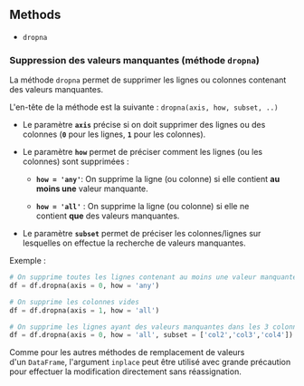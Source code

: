 ## Methods 

- `dropna`

### Suppression des valeurs manquantes (méthode `dropna`)

La méthode `dropna` permet de supprimer les lignes ou colonnes contenant des valeurs manquantes.

L'en-tête de la méthode est la suivante : `dropna(axis, how, subset, ..)`

- Le paramètre **`axis`** précise si on doit supprimer des lignes ou des colonnes (**`0`** pour les lignes, **`1`** pour les colonnes).

- Le paramètre **`how`** permet de préciser comment les lignes (ou les colonnes) sont supprimées :
	- **`how = 'any'`**: On supprime la ligne (ou colonne) si elle contient **au moins une** valeur manquante.
	
	- **`how = 'all'`** : On supprime la ligne (ou colonne) si elle ne contient **que** des valeurs manquantes.

- Le paramètre **`subset`** permet de préciser les colonnes/lignes sur lesquelles on effectue la recherche de valeurs manquantes.

Exemple :  

```python
# On supprime toutes les lignes contenant au moins une valeur manquante
df = df.dropna(axis = 0, how = 'any')

# On supprime les colonnes vides 
df = df.dropna(axis = 1, how = 'all') 

# On supprime les lignes ayant des valeurs manquantes dans les 3 colonnes 'col2','col3' et 'col4'
df = df.dropna(axis = 0, how = 'all', subset = ['col2','col3','col4']) 
```

Comme pour les autres méthodes de remplacement de valeurs d'un `DataFrame`, l'argument `inplace` peut être utilisé avec grande précaution pour effectuer la modification directement sans réassignation.